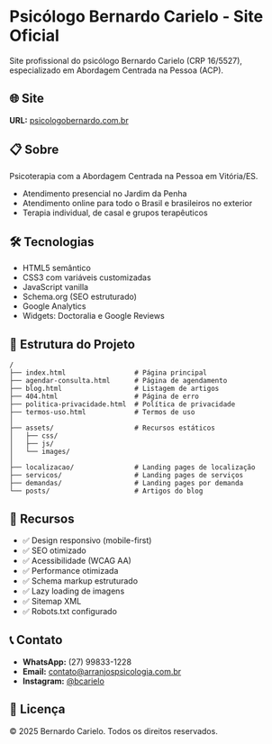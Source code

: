 # Psicólogo Bernardo Carielo - Site Oficial

Site profissional do psicólogo Bernardo Carielo (CRP 16/5527), especializado em Abordagem Centrada na Pessoa (ACP).

## 🌐 Site

**URL:** [psicologobernardo.com.br](https://psicologobernardo.com.br)

## 📋 Sobre

Psicoterapia com a Abordagem Centrada na Pessoa em Vitória/ES.
- Atendimento presencial no Jardim da Penha
- Atendimento online para todo o Brasil e brasileiros no exterior
- Terapia individual, de casal e grupos terapêuticos

## 🛠️ Tecnologias

- HTML5 semântico
- CSS3 com variáveis customizadas
- JavaScript vanilla
- Schema.org (SEO estruturado)
- Google Analytics
- Widgets: Doctoralia e Google Reviews

## 📁 Estrutura do Projeto

```
/
├── index.html                 # Página principal
├── agendar-consulta.html      # Página de agendamento
├── blog.html                  # Listagem de artigos
├── 404.html                   # Página de erro
├── politica-privacidade.html  # Política de privacidade
├── termos-uso.html            # Termos de uso
│
├── assets/                    # Recursos estáticos
│   ├── css/
│   ├── js/
│   └── images/
│
├── localizacao/               # Landing pages de localização
├── servicos/                  # Landing pages de serviços
├── demandas/                  # Landing pages por demanda
└── posts/                     # Artigos do blog
```

## 🚀 Recursos

- ✅ Design responsivo (mobile-first)
- ✅ SEO otimizado
- ✅ Acessibilidade (WCAG AA)
- ✅ Performance otimizada
- ✅ Schema markup estruturado
- ✅ Lazy loading de imagens
- ✅ Sitemap XML
- ✅ Robots.txt configurado

## 📞 Contato

- **WhatsApp:** (27) 99833-1228
- **Email:** contato@arranjospsicologia.com.br
- **Instagram:** [@bcarielo](https://instagram.com/bcarielo)

## 📄 Licença

© 2025 Bernardo Carielo. Todos os direitos reservados.
